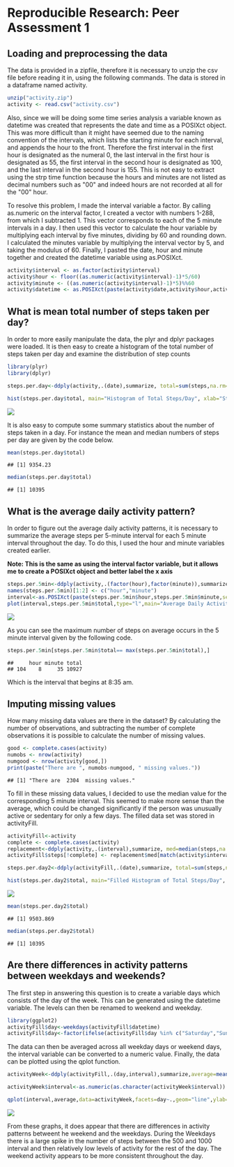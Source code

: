 # Reproducible Research: Peer Assessment 1


## Loading and preprocessing the data
The data is provided in a zipfile, therefore it is necessary to unzip the csv file before reading it in, using the following commands. The data is stored in a dataframe named activity.


```r
unzip("activity.zip")
activity <- read.csv("activity.csv")
```

Also, since we will be doing some time series analysis  a variable known as datetime was created that represents the date and time as a POSIXct object.
This was more difficult than it might have seemed due to the naming convention of the intervals, which lists the starting minute for each interval, and appends the hour to the front. Therefore the first interval in the first hour is designated as the numeral 0, the last interval in the first hour is designated as 55, the first interval in the second hour is designated as 100, and the last interval in the second hour is 155. This is not easy to extract using the strp time function because the hours and minutes are not listed as decimal numbers such as "00" and indeed hours are not recorded at all for the "00" hour.

To resolve this problem, I made the interval variable a factor. By calling as.numeric on the interval factor, I created a vector with numbers 1-288, from which I subtracted 1. This vector corresponds to each of the 5 minute intervals in a day. I then used this vector to calculate the hour variable by multiplying each interval by five minutes, dividing by 60 and rounding down. I calculated the minutes variable by multiplying the interval vector by 5, and taking the modulus of 60. Finally, I  pasted the date, hour and minute together and created the datetime variable using as.POSIXct.


```r
activity$interval <- as.factor(activity$interval)
activity$hour <- floor((as.numeric(activity$interval)-1)*5/60)
activity$minute <- ((as.numeric(activity$interval)-1)*5)%%60
activity$datetime <- as.POSIXct(paste(activity$date,activity$hour,activity$minute,sep=":"),format="%F:%H:%M")
```


## What is mean total number of steps taken per day?
In order to more easily manipulate the data, the plyr and dplyr packages were loaded. It is then easy to create a histogram of the total number of steps taken per day and examine the distribution of step counts


```r
library(plyr)
library(dplyr)

steps.per.day<-ddply(activity,.(date),summarize, total=sum(steps,na.rm=TRUE))

hist(steps.per.day$total, main="Histogram of Total Steps/Day", xlab="Steps/Day",breaks=10)
```

![](PA1_template_files/figure-html/unnamed-chunk-3-1.png) 

It is also easy to compute some summary statistics about the number of steps taken in a day. For instance the mean and median numbers of steps per day are given by the code below.


```r
mean(steps.per.day$total)
```

```
## [1] 9354.23
```

```r
median(steps.per.day$total)
```

```
## [1] 10395
```

## What is the average daily activity pattern?

In order to figure out the average daily activity patterns, it is necessary to summarize the average steps per 5-minute interval for each 5 minute interval throughout the day. To do this, I used the hour and minute variables created earlier.  

**Note: This is the same as using the interval factor variable, but it allows me to create a POSIXct object and better label the x axis**



```r
steps.per.5min<-ddply(activity,.(factor(hour),factor(minute)),summarize, total=sum(steps,na.rm=TRUE))
names(steps.per.5min)[1:2] <- c("hour","minute")
interval<-as.POSIXct(paste(steps.per.5min$hour,steps.per.5min$minute,sep=":"),format="%H:%M")
plot(interval,steps.per.5min$total,type="l",main="Average Daily Activity Pattern", xlab="Time",ylab="Steps")
```

![](PA1_template_files/figure-html/unnamed-chunk-5-1.png) 

As you can see the maximum number of steps on average occurs in the 5 minute interval given by the following code.


```r
steps.per.5min[steps.per.5min$total== max(steps.per.5min$total),]
```

```
##     hour minute total
## 104    8     35 10927
```

Which is the interval that begins at 8:35 am.

## Imputing missing values
How many missing data values are there in the dataset?
By calculating the number of observations, and subtracting the number of complete observations it is possible to calculate the number of missing values.

```r
good <- complete.cases(activity)
numobs <- nrow(activity)
numgood <- nrow(activity[good,])
print(paste("There are ", numobs-numgood, " missing values."))
```

```
## [1] "There are  2304  missing values."
```

To fill in these missing data values, I decided to use the median value for the corresponding 5 minute interval. This seemed to make more sense than the average, which could be changed significantly if the person was unusually active or sedentary for only a few days. The filled data set was stored in activityFill.


```r
activityFill<-activity
complete <- complete.cases(activity)
replacement<-ddply(activity,.(interval),summarize, med=median(steps,na.rm=TRUE))
activityFill$steps[!complete] <- replacement$med[match(activity$interval[!complete],replacement$interval)]

steps.per.day2<-ddply(activityFill,.(date),summarize, total=sum(steps,na.rm=TRUE))

hist(steps.per.day2$total, main="Filled Histogram of Total Steps/Day", xlab="Steps/Day",breaks=10)
```

![](PA1_template_files/figure-html/unnamed-chunk-8-1.png) 

```r
mean(steps.per.day2$total)
```

```
## [1] 9503.869
```

```r
median(steps.per.day2$total)
```

```
## [1] 10395
```

## Are there differences in activity patterns between weekdays and weekends?

The first step in answering this question is to create a variable days which consists of the day of the week. This can be generated using the datetime variable. The levels can then be renamed to weekend and weekday.


```r
library(ggplot2)
activityFill$day<-weekdays(activityFill$datetime)
activityFill$day<-factor(ifelse(activityFill$day %in% c("Saturday","Sunday"),"Weekend","Weekday"))
```

The data can then be averaged across all weekday days or weekend days, the interval variable can be converted to a numeric value. Finally, the data can be plotted using the qplot function.


```r
activityWeek<-ddply(activityFill,.(day,interval),summarize,average=mean(steps,na.rm=TRUE))

activityWeek$interval<-as.numeric(as.character(activityWeek$interval))

qplot(interval,average,data=activityWeek,facets=day~.,geom="line",ylab="Number of Steps")
```

![](PA1_template_files/figure-html/unnamed-chunk-10-1.png) 

From these graphs, it does appear that there are differences in activity patterns betweent he weekend and the weekdays. During the Weekdays there is a large spike in the number of steps between the 500 and 1000 interval and then relatively low levels of activity for the rest of the day. The weekend activity appears to be more consistent throughout the day.




